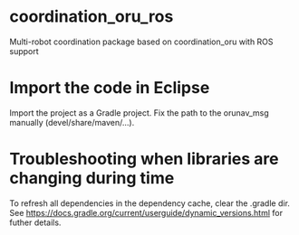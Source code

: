 # coordination_oru_ros
Multi-robot coordination package based on coordination_oru with ROS support<br />

# Import the code in Eclipse<br />
Import the project as a Gradle project. Fix the path to the orunav_msg manually (devel/share/maven/...).

# Troubleshooting when libraries are changing during time<br />
To refresh all dependencies in the dependency cache, clear the .gradle dir. See https://docs.gradle.org/current/userguide/dynamic_versions.html for futher details.<br />
